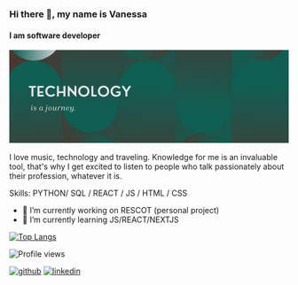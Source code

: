 ### Hi there 👋, my name is Vanessa
#### I am software developer
![I am software developer](https://github.com/vagava/vagava/blob/main/EncabezadoTechnology.jpg)

I love music, technology and traveling.
Knowledge for me is an invaluable tool, that's why I get excited to listen to people who talk passionately about their profession, whatever it is.

Skills: PYTHON/ SQL / REACT / JS / HTML / CSS

- 🔭 I’m currently working on RESCOT (personal project) 
- 🌱 I’m currently learning JS/REACT/NEXTJS 


[![Top Langs](https://github-readme-stats.vercel.app/api/top-langs/?username=vagava)](https://github.com/anuraghazra/github-readme-stats)

![Profile views](https://gpvc.arturio.dev/vagava)

[<img src='https://cdn.jsdelivr.net/npm/simple-icons@3.0.1/icons/github.svg' alt='github' height='40'>](https://github.com/vagava)  [<img src='https://cdn.jsdelivr.net/npm/simple-icons@3.0.1/icons/linkedin.svg' alt='linkedin' height='40'>](https://www.linkedin.com/in/www.linkedin.com/in/vanessa-sofware-developer/) 
